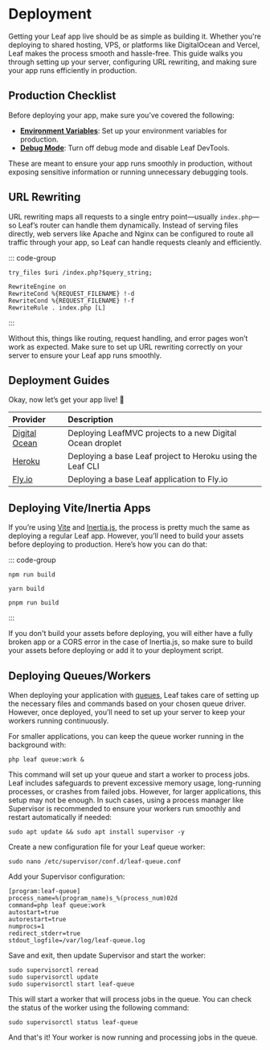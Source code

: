 # Deployment

Getting your Leaf app live should be as simple as building it. Whether you're deploying to shared hosting, VPS, or platforms like DigitalOcean and Vercel, Leaf makes the process smooth and hassle-free. This guide walks you through setting up your server, configuring URL rewriting, and making sure your app runs efficiently in production.

## Production Checklist

Before deploying your app, make sure you’ve covered the following:

- **[Environment Variables](/docs/config/environment)**: Set up your environment variables for production.
- **[Debug Mode](/docs/routing/error-handling)**: Turn off debug mode and disable Leaf DevTools.

These are meant to ensure your app runs smoothly in production, without exposing sensitive information or running unnecessary debugging tools.

## URL Rewriting

URL rewriting maps all requests to a single entry point—usually `index.php`—so Leaf’s router can handle them dynamically. Instead of serving files directly, web servers like Apache and Nginx can be configured to route all traffic through your app, so Leaf can handle requests cleanly and efficiently.

::: code-group

```nginx:no-line-numbers [Nginx nginx.conf]
try_files $uri /index.php?$query_string;
```

```apache:no-line-numbers [Apache .htaccess]
RewriteEngine on
RewriteCond %{REQUEST_FILENAME} !-d
RewriteCond %{REQUEST_FILENAME} !-f
RewriteRule . index.php [L]
```

:::

Without this, things like routing, request handling, and error pages won’t work as expected. Make sure to set up URL rewriting correctly on your server to ensure your Leaf app runs smoothly.

## Deployment Guides

Okay, now let’s get your app live! 🚀

| Provider                                                        | Description                                                |
| :-------------------------------------------------------------- | :--------------------------------------------------------- |
| [Digital Ocean](/learn/deployment/digitalocean/) | Deploying LeafMVC projects to a new Digital Ocean droplet  |
| [Heroku](/learn/deployment/heroku/)              | Deploying a base Leaf project to Heroku using the Leaf CLI |
| [Fly.io](/learn/deployment/flyio/)              | Deploying a base Leaf application to Fly.io                |

## Deploying Vite/Inertia Apps

If you’re using [Vite](/docs/frontend/vite) and [Inertia.js](/docs/frontend/inertia), the process is pretty much the same as deploying a regular Leaf app. However, you’ll need to build your assets before deploying to production. Here’s how you can do that:

::: code-group

```bash:no-line-numbers [NPM]
npm run build
```

```bash:no-line-numbers [Yarn]
yarn build
```

```bash:no-line-numbers [PNPM]
pnpm run build
```

:::

If you don't build your assets before deploying, you will either have a fully broken app or a CORS error in the case of Inertia.js, so make sure to build your assets before deploying or add it to your deployment script.

## Deploying Queues/Workers

When deploying your application with [queues](/docs/utils/queues), Leaf takes care of setting up the necessary files and commands based on your chosen queue driver. However, once deployed, you’ll need to set up your server to keep your workers running continuously.

For smaller applications, you can keep the queue worker running in the background with:

```bash:no-line-numbers
php leaf queue:work &
```

This command will set up your queue and start a worker to process jobs. Leaf includes safeguards to prevent excessive memory usage, long-running processes, or crashes from failed jobs. However, for larger applications, this setup may not be enough. In such cases, using a process manager like Supervisor is recommended to ensure your workers run smoothly and restart automatically if needed:

```bash:no-line-numbers
sudo apt update && sudo apt install supervisor -y
```

Create a new configuration file for your Leaf queue worker:

```bash:no-line-numbers
sudo nano /etc/supervisor/conf.d/leaf-queue.conf
```

Add your Supervisor configuration:

```ini:no-line-numbers
[program:leaf-queue]
process_name=%(program_name)s_%(process_num)02d
command=php leaf queue:work
autostart=true
autorestart=true
numprocs=1
redirect_stderr=true
stdout_logfile=/var/log/leaf-queue.log
```

Save and exit, then update Supervisor and start the worker:

```bash:no-line-numbers
sudo supervisorctl reread
sudo supervisorctl update
sudo supervisorctl start leaf-queue
```

This will start a worker that will process jobs in the queue. You can check the status of the worker using the following command:

```bash:no-line-numbers
sudo supervisorctl status leaf-queue
```

And that's it! Your worker is now running and processing jobs in the queue.
